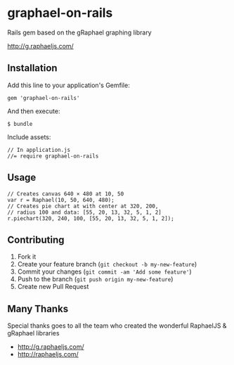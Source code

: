 # graphael-on-rails

Rails gem based on the gRaphael graphing library

http://g.raphaeljs.com/

## Installation

Add this line to your application's Gemfile:

    gem 'graphael-on-rails'

And then execute:

    $ bundle

Include assets:

    // In application.js
    //= require graphael-on-rails

## Usage

    // Creates canvas 640 × 480 at 10, 50
    var r = Raphael(10, 50, 640, 480);
    // Creates pie chart at with center at 320, 200,
    // radius 100 and data: [55, 20, 13, 32, 5, 1, 2]
    r.piechart(320, 240, 100, [55, 20, 13, 32, 5, 1, 2]);

## Contributing

1. Fork it
2. Create your feature branch (`git checkout -b my-new-feature`)
3. Commit your changes (`git commit -am 'Add some feature'`)
4. Push to the branch (`git push origin my-new-feature`)
5. Create new Pull Request

## Many Thanks

Special thanks goes to all the team who created the wonderful RaphaelJS & gRaphael libraries

* http://g.raphaeljs.com/
* http://raphaeljs.com/
